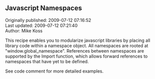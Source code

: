## Javascript Namespaces  
Originally published: 2009-07-12 07:16:52  
Last updated: 2009-07-12 07:21:40  
Author: Mike Koss  
  
This recipe enables you to modularize javascript libraries by placing all library code within a namespace object.  All namespaces are rooted at "window.global_namespace".  References between namespaces are supported by the Import function, which allows forward references to namespaces that have yet to be defined.

See code comment for more detailed examples.